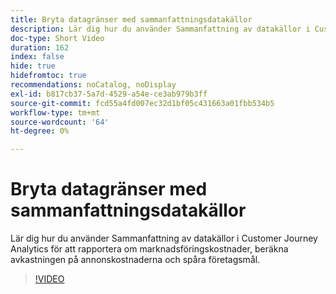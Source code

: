 ```yaml
---
title: Bryta datagränser med sammanfattningsdatakällor
description: Lär dig hur du använder Sammanfattning av datakällor i Customer Journey Analytics för att rapportera om marknadsföringskostnader, beräkna avkastningen på annonskostnaderna och spåra företagsmål.
doc-type: Short Video
duration: 162
index: false
hide: true
hidefromtoc: true
recommendations: noCatalog, noDisplay
exl-id: b817cb37-5a7d-4529-a54e-ce3ab979b3ff
source-git-commit: fcd55a4fd007ec32d1bf05c431663a01fbb534b5
workflow-type: tm+mt
source-wordcount: '64'
ht-degree: 0%

---
```


# Bryta datagränser med sammanfattningsdatakällor

Lär dig hur du använder Sammanfattning av datakällor i Customer Journey Analytics för att rapportera om marknadsföringskostnader, beräkna avkastningen på annonskostnaderna och spåra företagsmål.

<!-- 72_S103_3442450_161_breaking-data-limits-with-summary-data-sources -->
>[!VIDEO](https://video.tv.adobe.com/v/3460081/?learn=on&enablevpops=true&captions=swe)
